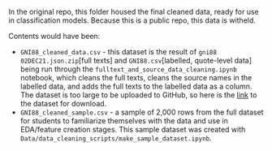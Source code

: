 In the original repo, this folder housed the final cleaned data, ready for use in classification models. Because this is a public repo, this data is witheld.

Contents would have been:
- `GNI88_cleaned_data.csv` - this dataset is the result of `gni88 02DEC21.json.zip`[full texts] and `GNI88.csv`[labelled, quote-level data] being run through the `fulltext_and_source_data_cleaning.ipynb` notebook, which cleans the full texts, cleans the source names in the labelled data, and adds the full texts to the labelled data as a column. The dataset is too large to be uploaded to GitHub, so here is the [link](https://drive.google.com/file/d/1CdHkJ2yEV1gJiOfuHWNz4vVLEECWK6I3/view?usp=sharing) to the dataset for download. 
- `GNI88_cleaned_sample.csv` - a sample of 2,000 rows from the full dataset for students to familiarize themselves with the data and use in EDA/feature creation stages. This sample dataset was created with `Data/data_cleaning_scripts/make_sample_dataset.ipynb`.
